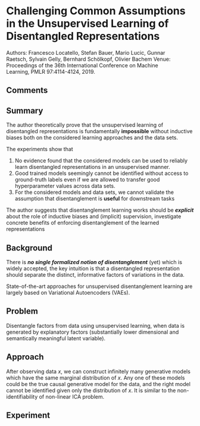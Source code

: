 # Challenging Common Assumptions in the Unsupervised Learning of Disentangled Representations
Authors: Francesco Locatello, Stefan Bauer, Mario Lucic, Gunnar Raetsch, Sylvain Gelly, Bernhard Schölkopf, Olivier Bachem
Venue: Proceedings of the 36th International Conference on Machine Learning, PMLR 97:4114-4124, 2019.

## Comments

## Summary
The author theoretically prove that the unsupervised learning of disentangled representations is fundamentally **impossible** without inductive biases both on the considered learning approaches and the data sets.

The experiments show that
1. No evidence found that the considered models can be used to reliably learn disentangled representations in an unsupervised manner.
2. Good trained models seemingly cannot be identified without access to ground-truth labels even if we are allowed to transfer good hyperparameter values across data sets.
3. For the considered models and data sets, we cannot validate the assumption that disentanglement is **useful** for downstream tasks

The author suggests that disentanglement learning works should be ***explicit*** about the role of inductive biases and (implicit) supervision, investigate concrete benefits of enforcing disentanglement of the learned representations

## Background
There is ***no single formalized notion of disentanglement*** (yet) which is widely accepted, the key intuition is that a disentangled representation should separate the distinct, informative factors of variations in the data.

State-of-the-art approaches for unsupervised disentanglement learning are largely based on Variational Autoencoders (VAEs).

## Problem
Disentangle factors from data using unsupervised learning, when data is generated by explanatory factors (substantially lower dimensional and semantically meaningful latent variable).

## Approach
After observing data $x$, we can construct infinitely many generative models which have the same marginal distribution of $x$. Any one of these models could be the true causal generative model for the data, and the right model cannot be identified given only the distribution of $x$. It is similar to the non-identifiability of non-linear ICA problem.

## Experiment
